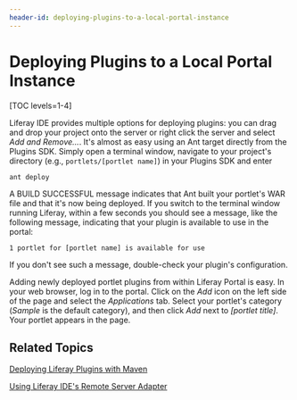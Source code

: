 ```yaml
---
header-id: deploying-plugins-to-a-local-portal-instance
---
```


# Deploying Plugins to a Local Portal Instance

[TOC levels=1-4]

Liferay IDE provides multiple options for deploying plugins: you can drag and
drop your project onto the server or right click the server and select *Add and
Remove...*. It's almost as easy using an Ant target directly from the Plugins
SDK. Simply open a terminal window, navigate to your project's directory (e.g.,
`portlets/[portlet name]`) in your Plugins SDK and enter

    ant deploy

A BUILD SUCCESSFUL message indicates that Ant built your portlet's WAR file and
that it's now being deployed. If you switch to the terminal window running
Liferay, within a few seconds you should see a message, like the following message, indicating that your plugin is available to use in the portal:

    1 portlet for [portlet name] is available for use

If you don't see such a message, double-check your plugin's configuration. 

Adding newly deployed portlet plugins from within Liferay Portal is easy. In
your web browser, log in to the portal. Click on the *Add* icon on the left side
of the page and select the *Applications* tab. Select your portlet's category
(*Sample* is the default category), and then click *Add* next to *[portlet
title]*. Your portlet appears in the page.

## Related Topics

[Deploying Liferay Plugins with Maven](/docs/6-2/tutorials/-/knowledge_base/t/deploying-liferay-plugins-with-maven)

[Using Liferay IDE's Remote Server Adapter](/docs/6-2/tutorials/-/knowledge_base/t/using-liferay-ides-remote-server-adapter)


